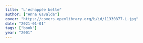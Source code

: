 ```yaml
---
title: "L'échappée belle"
author: ["Anna Gavalda"]
cover: "https://covers.openlibrary.org/b/id/11330877-L.jpg"
date: "2021-01-01"
tags: ["book"]
year: "2001"
---
```

